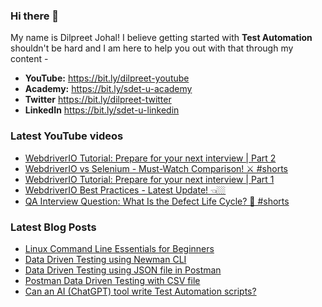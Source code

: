### Hi there 👋

My name is Dilpreet Johal! I believe getting started with **Test Automation** shouldn't be hard and I am here to help you out with that through my content -

- **YouTube:** https://bit.ly/dilpreet-youtube
- **Academy:** https://bit.ly/sdet-u-academy
- **Twitter** https://bit.ly/dilpreet-twitter
- **LinkedIn** https://bit.ly/sdet-u-linkedin

### Latest YouTube videos

<!-- YOUTUBE-VIDEOS-LIST:START -->
- [WebdriverIO Tutorial: Prepare for your next interview | Part 2](https://www.youtube.com/watch?v=-GojfZkT2nM)
- [WebdriverIO vs Selenium - Must-Watch Comparison! ⚔️ #shorts](https://www.youtube.com/watch?v=TZGwZO2C4z0)
- [WebdriverIO Tutorial: Prepare for your next interview | Part 1](https://www.youtube.com/watch?v=4DoQAGIBEUo)
- [WebdriverIO Best Practices - Latest Update! 👈🏼](https://www.youtube.com/watch?v=AzLQpqkaeHk)
- [QA Interview Question: What Is the Defect Life Cycle? 🐞 #shorts](https://www.youtube.com/watch?v=sjmMigfQCZc)
<!-- YOUTUBE-VIDEOS-LIST:END -->


### Latest Blog Posts
<!-- BLOG-POST-LIST:START -->
- [Linux Command Line Essentials for Beginners](https://automationbro.com/blog/linux-command-line/?utm_source=rss&utm_medium=rss&utm_campaign=linux-command-line)
- [Data Driven Testing using Newman CLI](https://automationbro.com/blog/newman-data-driven-testing/?utm_source=rss&utm_medium=rss&utm_campaign=newman-data-driven-testing)
- [Data Driven Testing using JSON file in Postman](https://automationbro.com/blog/data-driven-testing-using-json-file-in-postman/?utm_source=rss&utm_medium=rss&utm_campaign=data-driven-testing-using-json-file-in-postman)
- [Postman Data Driven Testing with CSV file](https://automationbro.com/blog/postman-csv-data-driven-testing/?utm_source=rss&utm_medium=rss&utm_campaign=postman-csv-data-driven-testing)
- [Can an AI &lpar;ChatGPT&rpar; tool write Test Automation scripts?](https://automationbro.com/blog/chatgpt-test-automation/?utm_source=rss&utm_medium=rss&utm_campaign=chatgpt-test-automation)
<!-- BLOG-POST-LIST:END -->
